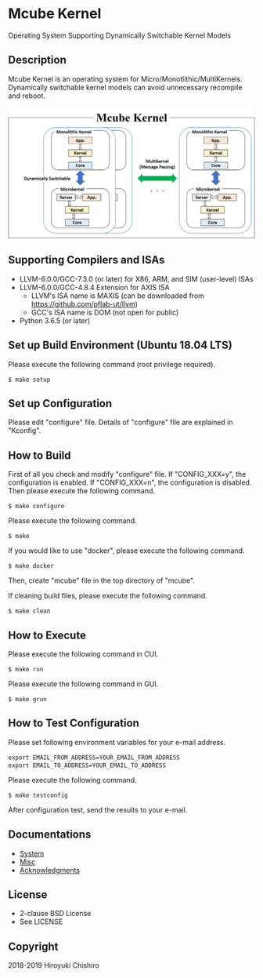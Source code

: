 # Mcube Kernel
Operating System Supporting Dynamically Switchable Kernel Models

## Description
Mcube Kernel is an operating system for Micro/Monotlithic/MultiKernels.
Dynamically switchable kernel models can avoid unnecessary recompile and
reboot.

![Mcube Kernel](docs/fig/mcube.jpg "Mcube Kernel")

## Supporting Compilers and ISAs
- LLVM-6.0.0/GCC-7.3.0 (or later) for X86, ARM, and SIM (user-level) ISAs
- LLVM-6.0.0/GCC-4.8.4 Extension for AXIS ISA
  - LLVM's ISA name is MAXIS (can be downloaded from https://github.com/pflab-ut/llvm)
  - GCC's ISA name is DOM (not open for public)
- Python 3.6.5 (or later)


## Set up Build Environment (Ubuntu 18.04 LTS)

Please execute the following command (root privilege required).
```
$ make setup
```

## Set up Configuration

Please edit "configure" file.
Details of "configure" file are explained in "Kconfig".


## How to Build

First of all you check and modify "configure" file.
If "CONFIG_XXX=y", the configuration is enabled.
If "CONFIG_XXX=n", the configuration is disabled.
Then please execute the following command.

```
$ make configure
```

Please execute the following command.
```
$ make
```

If you would like to use "docker", please execute the following command.
```
$ make docker
```

Then, create "mcube" file in the top directory of "mcube".


If cleaning build files, please execute the following command.
```
$ make clean
```

## How to Execute

Please execute the following command in CUI.
```
$ make run
```

Please execute the following command in GUI.

```
$ make grun
```


## How to Test Configuration

Please set following environment variables for your e-mail address.

```
export EMAIL_FROM_ADDRESS=YOUR_EMAIL_FROM_ADDRESS
export EMAIL_TO_ADDRESS=YOUR_EMAIL_TO_ADDRESS
```

Please execute the following command.

```
$ make testconfig
```

After configuration test, send the results to your e-mail.

## Documentations
* [System](docs/System.md)
* [Misc](docs/Misc.md)
* [Acknowledgments](docs/Acknowledgments.md)


## License
- 2-clause BSD License
- See LICENSE

## Copyright
2018-2019 Hiroyuki Chishiro
